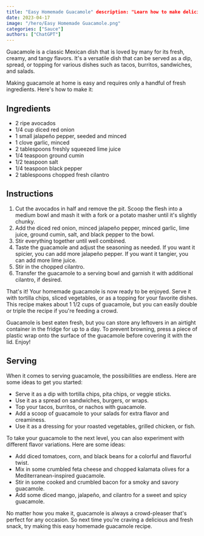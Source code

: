 ```yaml
---
title: "Easy Homemade Guacamole" description: "Learn how to make delicious and fresh guacamole at home with this easy recipe. Perfect for parties, game day, or as a tasty snack anytime." 
date: 2023-04-17 
image: "/hero/Easy Homemade Guacamole.png"
categories: ["Sauce"]
authors: ["ChatGPT"]
---
```


Guacamole is a classic Mexican dish that is loved by many for its fresh, creamy, and tangy flavors. It's a versatile dish that can be served as a dip, spread, or topping for various dishes such as tacos, burritos, sandwiches, and salads.

Making guacamole at home is easy and requires only a handful of fresh ingredients. Here's how to make it:

## Ingredients

- 2 ripe avocados
- 1/4 cup diced red onion
- 1 small jalapeño pepper, seeded and minced
- 1 clove garlic, minced
- 2 tablespoons freshly squeezed lime juice
- 1/4 teaspoon ground cumin
- 1/2 teaspoon salt
- 1/4 teaspoon black pepper
- 2 tablespoons chopped fresh cilantro

## Instructions

1.  Cut the avocados in half and remove the pit. Scoop the flesh into a medium bowl and mash it with a fork or a potato masher until it's slightly chunky.
2.  Add the diced red onion, minced jalapeño pepper, minced garlic, lime juice, ground cumin, salt, and black pepper to the bowl.
3.  Stir everything together until well combined.
4.  Taste the guacamole and adjust the seasoning as needed. If you want it spicier, you can add more jalapeño pepper. If you want it tangier, you can add more lime juice.
5.  Stir in the chopped cilantro.
6.  Transfer the guacamole to a serving bowl and garnish it with additional cilantro, if desired.

That's it! Your homemade guacamole is now ready to be enjoyed. Serve it with tortilla chips, sliced vegetables, or as a topping for your favorite dishes. This recipe makes about 1 1/2 cups of guacamole, but you can easily double or triple the recipe if you're feeding a crowd.

Guacamole is best eaten fresh, but you can store any leftovers in an airtight container in the fridge for up to a day. To prevent browning, press a piece of plastic wrap onto the surface of the guacamole before covering it with the lid. Enjoy!

## Serving

When it comes to serving guacamole, the possibilities are endless. Here are some ideas to get you started:

- Serve it as a dip with tortilla chips, pita chips, or veggie sticks.
- Use it as a spread on sandwiches, burgers, or wraps.
- Top your tacos, burritos, or nachos with guacamole.
- Add a scoop of guacamole to your salads for extra flavor and creaminess.
- Use it as a dressing for your roasted vegetables, grilled chicken, or fish.

To take your guacamole to the next level, you can also experiment with different flavor variations. Here are some ideas:

- Add diced tomatoes, corn, and black beans for a colorful and flavorful twist.
- Mix in some crumbled feta cheese and chopped kalamata olives for a Mediterranean-inspired guacamole.
- Stir in some cooked and crumbled bacon for a smoky and savory guacamole.
- Add some diced mango, jalapeño, and cilantro for a sweet and spicy guacamole.

No matter how you make it, guacamole is always a crowd-pleaser that's perfect for any occasion. So next time you're craving a delicious and fresh snack, try making this easy homemade guacamole recipe.
